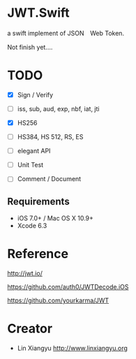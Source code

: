 # JWT.Swift

a swift implement of JSON　Web Token.

Not finish yet.... 


# TODO


- [x] Sign / Verify
- [ ] iss, sub, aud, exp, nbf, iat, jti 
- [x] HS256
- [ ] HS384, HS 512, RS, ES
- [ ] elegant API
- [ ] Unit Test
- [ ] Comment / Document



## Requirements

- iOS 7.0+ / Mac OS X 10.9+
- Xcode 6.3



# Reference

<http://jwt.io/>

<https://github.com/auth0/JWTDecode.iOS>

<https://github.com/yourkarma/JWT>

# Creator

* Lin Xiangyu <http://www.linxiangyu.org>

